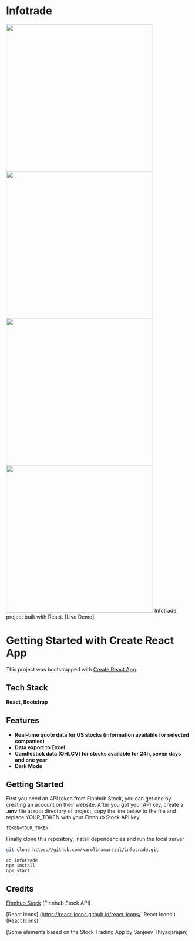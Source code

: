 # Infotrade
<img src="https://user-images.githubusercontent.com/106275517/213272274-5b537252-2c6d-46ea-bc0d-ea1ae4628196.jpg" width="400"> <img src="https://user-images.githubusercontent.com/106275517/213272304-44e51f3c-e309-49bc-8391-4b7f0293da6e.jpg" width="400"> <img src="https://user-images.githubusercontent.com/106275517/213272323-9b7c2f01-3613-46ba-b128-baad57a97cdd.jpg" width="400"> <img src="https://user-images.githubusercontent.com/106275517/213272340-7947c5ce-fd4d-4158-b9a5-3e42ba5d9357.jpg" width="400">
Infotrade project built with React. [Live Demo]

# Getting Started with Create React App

This project was bootstrapped with [Create React App](https://github.com/facebook/create-react-app).

## Tech Stack

**React, Bootstrap**

## Features

- **Real-time quote data for US stocks (information available for selected companies)**
- **Data export to Excel**
- **Candlestick data (OHLCV) for stocks available for 24h, seven days and one year**
- **Dark Mode**

## Getting Started

First you need an API token from Finnhub Stock, you can get one by creating an account on their website. After you got your API key, create a **.env** file at root directory of project, copy the line below to the file and replace YOUR_TOKEN with your Finnhub Stock API key.

```
TOKEN=YOUR_TOKEN
```
Finally clone this repository, install dependencies and run the local server

```bash
git clone https://github.com/karolinamarszal/infotrade.git
```

```terminal
cd infotrade
npm install
npm start
```

## Credits

[Finnhub Stock](https://finnhub.io/ 'Finnhub Stock') (Finnhub Stock API)

[React Icons] (https://react-icons.github.io/react-icons/ 'React Icons') (React Icons)

[Some elements based on the Stock Trading App by Sanjeev Thiyagarajan]
